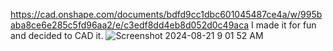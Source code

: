 https://cad.onshape.com/documents/bdfd9cc1dbc601045487ce4a/w/995baba8ce6e285c5fd96aa2/e/c3edf8dd4eb8d052d0c49aca
I made it for fun and decided to CAD it. 
![Screenshot 2024-08-21 9 01 52 AM](https://github.com/user-attachments/assets/3a74f1c5-1a45-4bdf-a3c0-3391e0cf8306)
